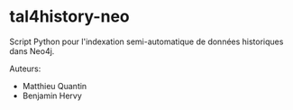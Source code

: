 # tal4history-neo
Script Python pour l'indexation semi-automatique de données historiques dans Neo4j.

Auteurs:
- Matthieu Quantin
- Benjamin Hervy
